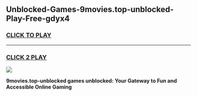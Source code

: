 
## Unblocked-Games-9movies.top-unblocked-Play-Free-gdyx4
<h3>
<a href="https://premium76.site?title=9movies.top-unblocked&ref=21A">CLICK TO PLAY</a></h3>
<hr>

<h3>
<a href="https://premium76.site?title=9movies.top-unblocked&ref=21A">CLICK 2 PLAY</a>
  
</h3>

<a href="https://premium76.site?title=9movies.top-unblocked&ref=21A"><img src="https://clearcache.store/games.png"></a>


**9movies.top-unblocked games unblocked: Your Gateway to Fun and Accessible Online Gaming**
